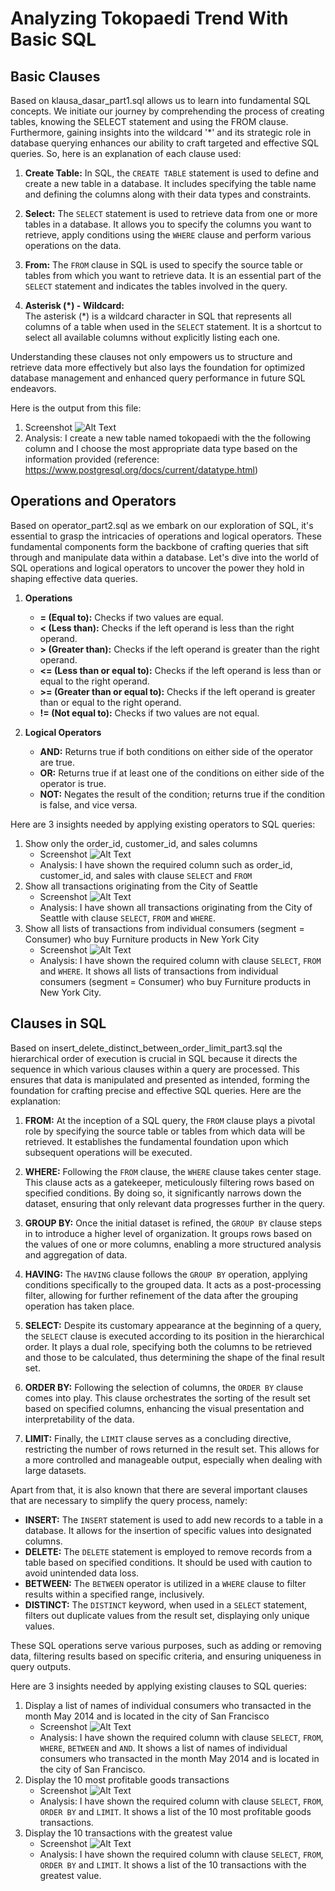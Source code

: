 # Analyzing Tokopaedi Trend With Basic SQL

## Basic Clauses
Based on klausa_dasar_part1.sql allows us to learn into fundamental SQL concepts. We initiate our journey by comprehending the process of creating tables, knowing the SELECT statement and using the FROM clause. Furthermore, gaining insights into the wildcard '*' and its strategic role in database querying enhances our ability to craft targeted and effective SQL queries. So, here is an explanation of each clause used:

1. **Create Table:**
   In SQL, the `CREATE TABLE` statement is used to define and create a new table in a database. It includes specifying the table name and defining the columns along with their data types and constraints.

2. **Select:**
   The `SELECT` statement is used to retrieve data from one or more tables in a database. It allows you to specify the columns you want to retrieve, apply conditions using the `WHERE` clause and perform various operations on the data.

3. **From:**
   The `FROM` clause in SQL is used to specify the source table or tables from which you want to retrieve data. It is an essential part of the `SELECT` statement and indicates the tables involved in the query.

4. **Asterisk (*) - Wildcard:**   
   The asterisk (*) is a wildcard character in SQL that represents all columns of a table when used in the `SELECT` statement. It is a shortcut to select all available columns without explicitly listing each one.

Understanding these clauses not only empowers us to structure and retrieve data more effectively but also lays the foundation for optimized database management and enhanced query performance in future SQL endeavors.

Here is the output from this file:
1. Screenshot
   ![Alt Text](https://github.com/LYRA0794/BasicSQL_DoubleDatabase_Analysis/blob/main/Output/klausa_dasar_part1.png)
3. Analysis: I create a new table named tokopaedi with the the following column  and I choose the most appropriate data type based on the information provided (reference: https://www.postgresql.org/docs/current/datatype.html)


## Operations and Operators
Based on operator_part2.sql as we embark on our exploration of SQL, it's essential to grasp the intricacies of operations and logical operators. These fundamental components form the backbone of crafting queries that sift through and manipulate data within a database. Let's dive into the world of SQL operations and logical operators to uncover the power they hold in shaping effective data queries.

1. **Operations**
   - **= (Equal to):** Checks if two values are equal.
   - **< (Less than):** Checks if the left operand is less than the right operand.
   - **> (Greater than):** Checks if the left operand is greater than the right operand.
   - **<= (Less than or equal to):** Checks if the left operand is less than or equal to the right operand.
   - **>= (Greater than or equal to):** Checks if the left operand is greater than or equal to the right operand.
   - **!= (Not equal to):** Checks if two values are not equal.

2. **Logical Operators**
   - **AND:** Returns true if both conditions on either side of the operator are true.
   - **OR:** Returns true if at least one of the conditions on either side of the operator is true.
   - **NOT:** Negates the result of the condition; returns true if the condition is false, and vice versa.

Here are 3 insights needed by applying existing operators to SQL queries:
1. Show only the order_id, customer_id, and sales columns
   - Screenshot
     ![Alt Text](https://github.com/LYRA0794/BasicSQL_DoubleDatabase_Analysis/blob/main/Output/nomor1_operator_part2.png)
   - Analysis: I have shown the required column such as order_id, customer_id, and sales with clause `SELECT` and `FROM` 
2. Show all transactions originating from the City of Seattle
   - Screenshot
     ![Alt Text](https://github.com/LYRA0794/BasicSQL_DoubleDatabase_Analysis/blob/main/Output/nomor2_operator_part2.png)
   - Analysis: I have shown all transactions originating from the City of Seattle with clause `SELECT`, `FROM` and `WHERE`. 
3. Show all lists of transactions from individual consumers (segment = Consumer) who buy Furniture products in New York City
   - Screenshot
     ![Alt Text](https://github.com/LYRA0794/BasicSQL_DoubleDatabase_Analysis/blob/main/Output/nomor3_operator_part2.png)
   - Analysis: I have shown the required column with clause `SELECT`, `FROM` and `WHERE`. It shows all lists of transactions from individual consumers (segment = Consumer) who buy Furniture products in New York City.

## Clauses in SQL
Based on insert_delete_distinct_between_order_limit_part3.sql the hierarchical order of execution is crucial in SQL because it directs the sequence in which various clauses within a query are processed. This ensures that data is manipulated and presented as intended, forming the foundation for crafting precise and effective SQL queries. Here are the explanation:

1. **FROM:**
   At the inception of a SQL query, the `FROM` clause plays a pivotal role by specifying the source table or tables from which data will be retrieved. It establishes the fundamental foundation upon which subsequent operations will be executed.

2. **WHERE:**
   Following the `FROM` clause, the `WHERE` clause takes center stage. This clause acts as a gatekeeper, meticulously filtering rows based on specified conditions. By doing so, it significantly narrows down the dataset, ensuring that only relevant data progresses further in the query.

3. **GROUP BY:**
   Once the initial dataset is refined, the `GROUP BY` clause steps in to introduce a higher level of organization. It groups rows based on the values of one or more columns, enabling a more structured analysis and aggregation of data.

4. **HAVING:**
   The `HAVING` clause follows the `GROUP BY` operation, applying conditions specifically to the grouped data. It acts as a post-processing filter, allowing for further refinement of the data after the grouping operation has taken place.

5. **SELECT:**
   Despite its customary appearance at the beginning of a query, the `SELECT` clause is executed according to its position in the hierarchical order. It plays a dual role, specifying both the columns to be retrieved and those to be calculated, thus determining the shape of the final result set.

6. **ORDER BY:**
   Following the selection of columns, the `ORDER BY` clause comes into play. This clause orchestrates the sorting of the result set based on specified columns, enhancing the visual presentation and interpretability of the data.

7. **LIMIT:**
   Finally, the `LIMIT` clause serves as a concluding directive, restricting the number of rows returned in the result set. This allows for a more controlled and manageable output, especially when dealing with large datasets.

Apart from that, it is also known that there are several important clauses that are necessary to simplify the query process, namely:
- **INSERT:**
  The `INSERT` statement is used to add new records to a table in a database. It allows for the insertion of specific values into designated columns.
- **DELETE:**
  The `DELETE` statement is employed to remove records from a table based on specified conditions. It should be used with caution to avoid unintended data loss.
- **BETWEEN:**
  The `BETWEEN` operator is utilized in a `WHERE` clause to filter results within a specified range, inclusively.
- **DISTINCT:**
  The `DISTINCT` keyword, when used in a `SELECT` statement, filters out duplicate values from the result set, displaying only unique values.

These SQL operations serve various purposes, such as adding or removing data, filtering results based on specific criteria, and ensuring uniqueness in query outputs.

Here are 3 insights needed by applying existing clauses to SQL queries:
1. Display a list of names of individual consumers who transacted in the month May 2014 and is located in the city of San Francisco
   - Screenshot
     ![Alt Text](https://github.com/LYRA0794/BasicSQL_DoubleDatabase_Analysis/blob/main/Output/nomor1.png)
   - Analysis: I have shown the required column with clause `SELECT`, `FROM`, `WHERE`, `BETWEEN` and `AND`. It shows a list of names of individual consumers who transacted in the month May 2014 and is located in the city of San Francisco.
2. Display the 10 most profitable goods transactions
   - Screenshot
     ![Alt Text](https://github.com/LYRA0794/BasicSQL_DoubleDatabase_Analysis/blob/main/Output/nomor2.png)
   - Analysis: I have shown the required column with clause `SELECT`, `FROM`, `ORDER BY` and `LIMIT`. It shows a list of the 10 most profitable goods transactions.
3. Display the 10 transactions with the greatest value
   - Screenshot
     ![Alt Text](https://github.com/LYRA0794/BasicSQL_DoubleDatabase_Analysis/blob/main/Output/nomor3.png)
   - Analysis: I have shown the required column with clause `SELECT`, `FROM`, `ORDER BY` and `LIMIT`. It shows a list of the 10 transactions with the greatest value.


